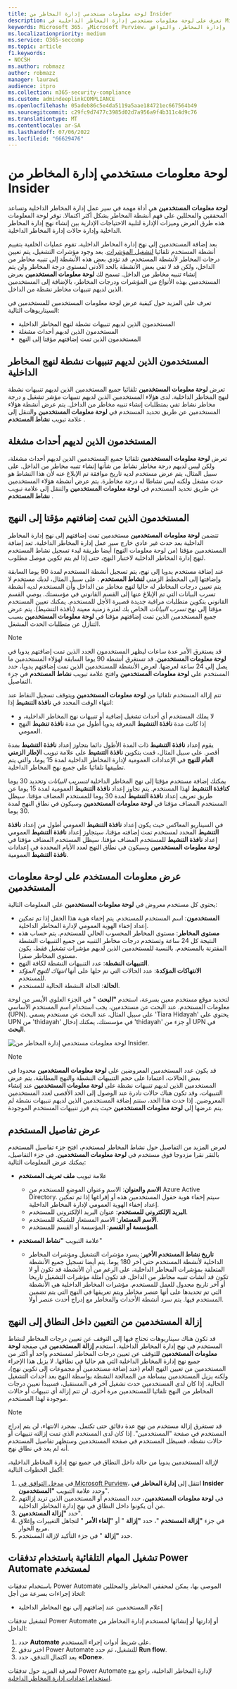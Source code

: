 ```yaml
---
title: لوحة معلومات مستخدمي إدارة المخاطر من Insider
description: تعرف على لوحة معلومات مستخدمي إدارة المخاطر الداخلية في Microsoft Purview
keywords: Microsoft 365، وMicrosoft Purview، والمخاطر الداخلية، وإدارة المخاطر، والتوافق
ms.localizationpriority: medium
ms.service: O365-seccomp
ms.topic: article
f1.keywords:
- NOCSH
ms.author: robmazz
author: robmazz
manager: laurawi
audience: itpro
ms.collection: m365-security-compliance
ms.custom: admindeeplinkCOMPLIANCE
ms.openlocfilehash: 05adeb86c5e4da5119a5aae184721ec667564b49
ms.sourcegitcommit: c29fc9d7477c3985d02d7a956a9f4b311c4d9c76
ms.translationtype: MT
ms.contentlocale: ar-SA
ms.lasthandoff: 07/06/2022
ms.locfileid: "66629476"
---
```

# <a name="insider-risk-management-users-dashboard"></a>لوحة معلومات مستخدمي إدارة المخاطر من Insider

**لوحة معلومات المستخدمين** هي أداة مهمة في سير عمل إدارة المخاطر الداخلية وتساعد المحققين والمحللين على فهم أنشطة المخاطر بشكل أكثر اكتمالا. توفر لوحة المعلومات هذه طرق العرض وميزات الإدارة لتلبية الاحتياجات الإدارية بين إنشاء نهج إدارة المخاطر الداخلية وإدارة حالات إدارة المخاطر الداخلية.

بعد إضافة المستخدمين إلى نهج إدارة المخاطر الداخلية، تقوم عمليات الخلفية بتقييم أنشطة المستخدم تلقائيا [لتشغيل المؤشرات](insider-risk-management-settings.md#indicators). بعد وجود مؤشرات التشغيل، يتم تعيين درجات المخاطر لأنشطة المستخدم. قد تؤدي بعض هذه الأنشطة إلى تنبيه مخاطر من الداخل، ولكن قد لا تفي بعض الأنشطة بالحد الأدنى لمستوى درجة المخاطر ولن يتم إنشاء تنبيه مخاطر من الداخل. تسمح لك **لوحة معلومات المستخدمين** بعرض المستخدمين بهذه الأنواع من المؤشرات ودرجات المخاطر، بالإضافة إلى المستخدمين الذين لديهم تنبيهات مخاطر نشطة من الداخل.

تعرف على المزيد حول كيفية عرض لوحة معلومات المستخدمين للمستخدمين في السيناريوهات التالية:

- المستخدمون الذين لديهم تنبيهات نشطة لنهج المخاطر الداخلية
- المستخدمون الذين لديهم أحداث مشغلة
- المستخدمون الذين تمت إضافتهم مؤقتا إلى النهج

## <a name="users-with-active-insider-risk-policy-alerts"></a>المستخدمون الذين لديهم تنبيهات نشطة لنهج المخاطر الداخلية

تعرض **لوحة معلومات المستخدمين** تلقائيا جميع المستخدمين الذين لديهم تنبيهات نشطة لنهج المخاطر الداخلية. لدى هؤلاء المستخدمين الذين لديهم تنبيهات مؤشر تشغيل و درجة مخاطر نشاط تفي بمتطلبات إنشاء تنبيه مخاطر من الداخل. يتم عرض أنشطة هؤلاء المستخدمين عن طريق تحديد المستخدم في **لوحة معلومات المستخدمين** والتنقل إلى علامة تبويب **نشاط المستخدم** .

## <a name="users-with-triggering-events"></a>المستخدمون الذين لديهم أحداث مشغلة

تعرض **لوحة معلومات المستخدمين** تلقائيا جميع المستخدمين الذين لديهم أحداث مشغلة، ولكن ليس لديهم درجة مخاطر نشاط من شأنها إنشاء تنبيه مخاطر من الداخل. على سبيل المثال، يتم عرض مستخدم لديه تاريخ موافقة تم الإبلاغ عنه لأن هذا النشاط هو حدث مشغل ولكنه ليس نشاطا له درجة مخاطرة. يتم عرض أنشطة هؤلاء المستخدمين عن طريق تحديد المستخدم في **لوحة معلومات المستخدمين** والتنقل إلى علامة تبويب **نشاط المستخدم** .

## <a name="users-added-temporarily-to-policies"></a>المستخدمون الذين تمت إضافتهم مؤقتا إلى النهج

تتضمن **لوحة معلومات المستخدمين** مستخدمين تمت إضافتهم إلى نهج إدارة المخاطر الداخلية بعد حدث غير عادي خارج سير عمل إدارة المخاطر الداخلية. تعد إضافة المستخدمين مؤقتا (من لوحة معلومات النهج) أيضا طريقة لبدء تسجيل نشاط المستخدم لنهج إدارة المخاطر الداخلية لاختبار النهج، حتى إذا لم يتم تكوين موصل مطلوب.

عند إضافة مستخدم يدويا إلى نهج، يتم تسجيل أنشطة المستخدم لمدة 90 يوما السابقة وإضافتها إلى المخطط الزمني **لنشاط المستخدم** . على سبيل المثال، لديك مستخدم لا يتم تعيين درجات المخاطر له حاليا لنهج مخاطر من الداخل وأن المستخدم لديه أنشطة تسرب البيانات التي تم الإبلاغ عنها إلى القسم القانوني في مؤسستك. يوصي القسم القانوني بتكوين متطلبات مراقبة جديدة قصيرة الأجل للمستخدم. يمكنك تعيين المستخدم مؤقتا إلى نهج *تسرب البيانات* الخاص بك لفترة زمنية معينة (نافذة التنشيط). يتم عرض جميع المستخدمين الذين تمت إضافتهم مؤقتا في **لوحة معلومات المستخدمين** بسبب التنازل عن متطلبات الحدث المشغل.

> [!NOTE]
> قد يستغرق الأمر عدة ساعات ليظهر المستخدمون الجدد الذين تمت إضافتهم يدويا في **لوحة معلومات المستخدمين**. قد تستغرق أنشطة 90 يوما السابقة لهؤلاء المستخدمين ما يصل إلى 24 ساعة لعرضها. لعرض الأنشطة للمستخدمين الذين تمت إضافتهم يدويا، حدد المستخدم على **لوحة معلومات المستخدمين** وافتح علامة تبويب **نشاط المستخدم** في جزء التفاصيل.

تتم إزالة المستخدم تلقائيا من **لوحة معلومات المستخدمين** ويتوقف تسجيل النقاط عند انتهاء الوقت المحدد في **نافذة التنشيط** إذا:

- لا يملك المستخدم أي أحداث تشغيل إضافية أو تنبيهات نهج المخاطر الداخلية، و
- إذا كانت مدة **نافذة التنشيط** المعرفة يدويا أطول من مدة **نافذة تنشيط** النهج العمومي.

يقوم إعداد **نافذة التنشيط** ذات المدة الأطول دائما بتجاوز إعداد **نافذة التنشيط** بمدة أقصر. على سبيل المثال، قمت بتكوين **نافذة التنشيط** على علامة تبويب **الإطار الزمني العام للنهج** في الإعدادات العمومية لإدارة المخاطر الداخلية لمدة 15 يوما، والتي يتم تطبيقها تلقائيا على جميع نهج المخاطر الداخلية.

يمكنك إضافة مستخدم مؤقتا إلى نهج المخاطر الداخلية *لتسريب البيانات* وتحديد 30 يوما **كنافذة التنشيط** لهذا المستخدم. يتم تجاوز إعداد **نافذة التنشيط** العمومية لمدة 15 يوما عن طريق تعريف إعداد **نافذة التنشيط** لمدة 30 يوما للمستخدم المضاف مؤقتا. سيظل المستخدم المضاف مؤقتا في **لوحة معلومات المستخدمين** وسيكون في نطاق النهج لمدة 30 يوما.

في السيناريو المعاكس حيث يكون إعداد **نافذة التنشيط** العمومي أطول من إعداد **نافذة التنشيط** المحدد لمستخدم تمت إضافته مؤقتا، سيتجاوز إعداد **نافذة التنشيط** العمومي إعداد **نافذة التنشيط** للمستخدم المضاف مؤقتا. سيظل المستخدم المضاف مؤقتا في **لوحة معلومات المستخدمين** وسيكون في نطاق النهج لعدد الأيام المحددة في إعدادات **نافذة التنشيط** العمومية.

## <a name="view-user-information-on-the-users-dashboard"></a>عرض معلومات المستخدم على لوحة معلومات المستخدمين

يحتوي كل مستخدم معروض في **لوحة معلومات المستخدمين** على المعلومات التالية:

- **المستخدمون**: اسم المستخدم للمستخدم. يتم إخفاء هوية هذا الحقل إذا تم تمكين إعداد إخفاء الهوية العمومي لإدارة المخاطر الداخلية.
- **مستوى المخاطر**: مستوى المخاطر المحسوب الحالي للمستخدم. يتم حساب هذه النتيجة كل 24 ساعة وتستخدم درجات مخاطر التنبيه من جميع التنبيهات النشطة المقترنة بالمستخدم. بالنسبة للمستخدمين الذين لديهم مؤشرات تشغيل فقط، يكون مستوى المخاطر صفرا.
- **التنبيهات النشطة**: عدد التنبيهات النشطة لكافة النهج.
- **الانتهاكات المؤكدة**: عدد الحالات التي تم حلها على أنها *انتهاك للنهج المؤكد* للمستخدم.
- **الحالة**: الحالة النشطة الحالية للمستخدم.

لتحديد موقع مستخدم معين بسرعة، استخدم **"البحث** " في الجزء العلوي الأيسر من لوحة معلومات المستخدم. عند البحث عن مستخدمين، يجب استخدام اسم المستخدم الأساسي (UPN). على سبيل المثال، عند البحث عن مستخدم يسمى 'Tiara Hidayah' يحتوي على UPN من 'thidayah' في مؤسستك، يمكنك إدخال 'thidayah' أو جزء من UPN في **البحث**.

![لوحة معلومات مستخدمي إدارة المخاطر من Insider.](../media/insider-risk-users-dashboard.png)

> [!NOTE]
> قد يكون عدد المستخدمين المعروضين على **لوحة معلومات المستخدمين** محدودا في بعض الحالات، اعتمادا على حجم التنبيهات النشطة والنهج المطابقة. يتم عرض المستخدمين الذين لديهم تنبيهات نشطة على **لوحة معلومات المستخدمين** عند إنشاء التنبيهات، وقد تكون هناك حالات نادرة عند الوصول إلى الحد الأقصى لعدد المستخدمين المعروضين. إذا حدث هذا الحد، ستتم إضافة المستخدمين الذين لديهم تنبيهات نشطة لم يتم عرضها إلى **لوحة معلومات المستخدمين** حيث يتم فرز تنبيهات المستخدم الموجودة.

## <a name="view-user-details"></a>عرض تفاصيل المستخدم

لعرض المزيد من التفاصيل حول نشاط المخاطر لمستخدم، افتح جزء تفاصيل المستخدم بالنقر نقرا مزدوجا فوق مستخدم في **لوحة معلومات المستخدمين**. في جزء التفاصيل، يمكنك عرض المعلومات التالية:

- علامة تبويب **ملف تعريف المستخدم**
  - **الاسم والعنوان**: الاسم وعنوان الموضع للمستخدم من Azure Active Directory. سيتم إخفاء هوية حقول المستخدمين هذه أو إفراغها إذا تم تمكين إعداد إخفاء الهوية العمومي لإدارة المخاطر الداخلية.
  - **البريد الإلكتروني للمستخدم**: عنوان البريد الإلكتروني للمستخدم.
  - **الاسم المستعار**: الاسم المستعار للشبكة للمستخدم.
  - **المؤسسة أو القسم**: المؤسسة أو القسم للمستخدم.

- علامة التبويب **"نشاط المستخدم**"
  - **تاريخ نشاط المستخدم الأخير**: يسرد مؤشرات التشغيل ومؤشرات المخاطر الداخلية لأنشطة المستخدم حتى آخر 180 يوما. يتم أيضا تسجيل جميع الأنشطة المتعلقة بمؤشرات المخاطر الداخلية، على الرغم من أن الأنشطة قد تكون أو لا تكون قد أنشأت تنبيه مخاطر من الداخل. قد تكون أمثلة مؤشرات التشغيل تاريخا أو آخر تاريخ مجدول للعمل للمستخدم. مؤشرات المخاطر الداخلية هي الأنشطة التي تم تحديدها على أنها عنصر مخاطر ويتم تعريفها في النهج التي يتم تضمين المستخدم فيها. يتم سرد أنشطة الأحداث والمخاطر مع إدراج أحدث عنصر أولا.

## <a name="remove-users-from-in-scope-assignment-to-policies"></a>إزالة المستخدمين من التعيين داخل النطاق إلى النهج

قد تكون هناك سيناريوهات تحتاج فيها إلى التوقف عن تعيين درجات المخاطر لنشاط المستخدم في نهج إدارة المخاطر الداخلية. استخدم **إزالة المستخدمين** في صفحة **لوحة معلومات المستخدمين** للتوقف عن تعيين درجات المخاطر لمستخدم واحد أو أكثر من جميع نهج إدارة المخاطر الداخلية التي هم حاليا في نطاقها. لا يزيل هذا الإجراء المستخدمين من تعيين النهج العام (عند إضافة مستخدمين أو مجموعات إلى تكوين نهج)، ولكنه يزيل المستخدمين ببساطة من المعالجة النشطة بواسطة النهج بعد أحداث التشغيل الحالية. إذا كان لدى المستخدمين حدث تشغيل آخر في المستقبل، فسيبدأ تعيين درجات المخاطر من النهج تلقائيا للمستخدمين مرة أخرى. لن تتم إزالة أي تنبيهات أو حالات موجودة لهذا المستخدم.

> [!NOTE]
> قد تستغرق إزالة مستخدم من نهج عدة دقائق حتى تكتمل. بمجرد الانتهاء، لن يتم إدراج المستخدم في صفحة "المستخدمين". إذا كان لدى المستخدم الذي تمت إزالته تنبيهات أو حالات نشطة، فسيظل المستخدم في صفحة المستخدمين وستظهر تفاصيل المستخدم أنه لم يعد في نطاق نهج.

لإزالة المستخدمين يدويا من حالة داخل النطاق في جميع نهج إدارة المخاطر الداخلية، أكمل الخطوات التالية:

1. في [مدخل التوافق في Microsoft Purview](https://compliance.microsoft.com)، انتقل إلى **إدارة المخاطر في Insider** وحدد علامة التبويب **"المستخدمون**".
2. في **لوحة معلومات المستخدمين**، حدد المستخدم أو المستخدمين الذين تريد إزالتهم من أن يكونوا داخل النطاق في نهج إدارة المخاطر الداخلية.
3. حدد **"إزالة المستخدمين**".
4. في جزء **"إزالة المستخدم** "، حدد **"إزالة** " أو **"إلغاء الأمر** " لتجاهل التغييرات وإغلاق مربع الحوار.
5. حدد **"إزالة** " في جزء التأكيد لإزالة المستخدم.

## <a name="run-automated-tasks-with-power-automate-flows-for-a-user"></a>تشغيل المهام التلقائية باستخدام تدفقات Power Automate لمستخدم

باستخدام تدفقات Power Automate الموصى بها، يمكن لمحققي المخاطر والمحللين اتخاذ إجراءات بسرعة من أجل:

- إعلام المستخدمين عند إضافتهم إلى نهج المخاطر الداخلية

لتشغيل تدفقات Power Automate أو إدارتها أو إنشائها لمستخدم إدارة المخاطر من الداخل:

1. حدد **Automate** على شريط أدوات إجراء المستخدم.
2. اختر تدفق Power Automate للتشغيل، ثم حدد **Run flow**.
3. بعد اكتمال التدفق، حدد **«Done»**.

لمعرفة المزيد حول تدفقات Power Automate لإدارة المخاطر الداخلية، راجع [بدء استخدام إعدادات إدارة المخاطر الداخلية](insider-risk-management-settings.md#power-automate-flows-preview).
